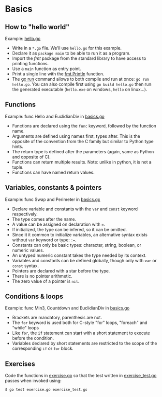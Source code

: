 # Basics

## How to "hello world"
Example: [hello.go](hello.go)

- Write in a `*.go` file. We'll use `hello.go` for this example.
- Declare it as `package main` to be able to run it as a program.
- Import the _fmt_ package from the standard library to have access to printing functions.
- Use a `main` function as entry point.
- Print a single line with the [fmt.Println](https://pkg.go.dev/fmt#Println) function.
- The [go run](https://pkg.go.dev/cmd/go#hdr-Compile_and_run_Go_program) command allows to both compile and run at once: `go run hello.go`.
You can also compile first using `go build hello.go` then run the generated executable (`hello.exe` on windows, `hello` on linux...).

## Functions
Example: func Hello and EuclidianDiv in [basics.go](basics.go)

- Functions are declared using the `func` keyword, followed by the function name.
- Arguments are defined using names first, types after. This is the opposite of the convention from the C family but similar to Python type hints.
- The return type is defined after the parameters (again, same as Python and opposite of C).
- Functions can return multiple results. Note: unlike in python, it is not a tuple.
- Functions can have named return values.

## Variables, constants & pointers
Example: func Swap and Perimeter in [basics.go](basics.go)

- Declare variable and constants with the `var` and `const` keyword respectively.
- The type comes after the name.
- A value can be assigned on declaration with `=`.
- If initialized, the type can be infered, so it can be omitted.
- Since it it common to initialize variables, an alternative syntax exists without `var` keyword or type: `:=`.
- Constants can only be basic types: character, string, boolean, or numeric values.
- An untyped numeric constant takes the type needed by its context.
- Variables and constants can be defined globally, though only with `var` or `const` syntax.
- Pointers are declared with a star before the type.
- There is no pointer arithmetic.
- The zero value of a pointer is `nil`.

## Conditions & loops
Example: func Min3, Countdown and EuclidianDiv in [basics.go](basics.go)

- Brackets are mandatory, parenthesis are not.
- The `for` keyword is used both for C-style "for" loops, "foreach" and "while" loops
- Like `for`, the `if` statement can start with a short statement to execute before the condition.
- Variables declared by short statements are restricted to the scope of the corresponding `if` or `for` block.

## Exercises
Code the functions in [exercise.go](exercise.go) so that the test written in [exercise_test.go](exercise_test.go) passes when invoked using:
```console
$ go test exercise.go exercise_test.go
```
